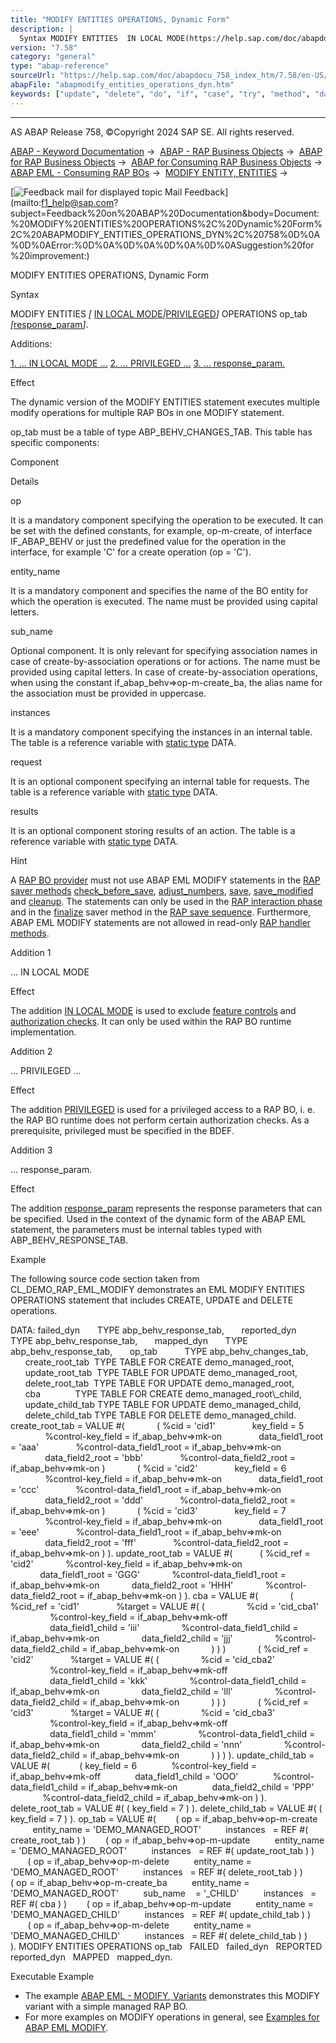 ```yaml
---
title: "MODIFY ENTITIES OPERATIONS, Dynamic Form"
description: |
  Syntax MODIFY ENTITIES  IN LOCAL MODE(https://help.sap.com/doc/abapdocu_758_index_htm/7.58/en-US/abapin_local_mode.htm)PRIVILEGED(https://help.sap.com/doc/abapdocu_758_index_htm/7.58/en-US/abapeml_privileged.htm) OPERATIONS op_tab response_param(https://help.sap.com/doc/abapdo
version: "7.58"
category: "general"
type: "abap-reference"
sourceUrl: "https://help.sap.com/doc/abapdocu_758_index_htm/7.58/en-US/abapmodify_entities_operations_dyn.htm"
abapFile: "abapmodify_entities_operations_dyn.htm"
keywords: ["update", "delete", "do", "if", "case", "try", "method", "data", "internal-table", "abapmodify", "entities", "operations", "dyn"]
---
```


* * *

AS ABAP Release 758, ©Copyright 2024 SAP SE. All rights reserved.

[ABAP - Keyword Documentation](https://help.sap.com/doc/abapdocu_758_index_htm/7.58/en-US/abenabap.htm) →  [ABAP - RAP Business Objects](https://help.sap.com/doc/abapdocu_758_index_htm/7.58/en-US/abenabap_rap.htm) →  [ABAP for RAP Business Objects](https://help.sap.com/doc/abapdocu_758_index_htm/7.58/en-US/abenabap_for_rap_bos.htm) →  [ABAP for Consuming RAP Business Objects](https://help.sap.com/doc/abapdocu_758_index_htm/7.58/en-US/abenabap_consume_rap_bos.htm) →  [ABAP EML - Consuming RAP BOs](https://help.sap.com/doc/abapdocu_758_index_htm/7.58/en-US/abeneml.htm) →  [MODIFY ENTITY, ENTITIES](https://help.sap.com/doc/abapdocu_758_index_htm/7.58/en-US/abapmodify_entity_entities.htm) → 

 [![](Mail.gif?object=Mail.gif "Feedback mail for displayed topic") Mail Feedback](mailto:f1_help@sap.com?subject=Feedback%20on%20ABAP%20Documentation&body=Document:%20MODIFY%20ENTITIES%20OPERATIONS%2C%20Dynamic%20Form%2C%20ABAPMODIFY_ENTITIES_OPERATIONS_DYN%2C%20758%0D%0A%0D%0AError:%0D%0A%0D%0A%0D%0A%0D%0ASuggestion%20for
%20improvement:)

MODIFY ENTITIES OPERATIONS, Dynamic Form

Syntax

MODIFY ENTITIES *\[* [IN LOCAL MODE](https://help.sap.com/doc/abapdocu_758_index_htm/7.58/en-US/abapin_local_mode.htm)*|*[PRIVILEGED](https://help.sap.com/doc/abapdocu_758_index_htm/7.58/en-US/abapeml_privileged.htm)*\]* OPERATIONS op\_tab *\[*[response\_param](https://help.sap.com/doc/abapdocu_758_index_htm/7.58/en-US/abapeml_response.htm)*\]*.

Additions:

[1\. ... IN LOCAL MODE ...](#!ABAP_ADDITION_1@1@)
[2\. ... PRIVILEGED ...](#!ABAP_ADDITION_2@2@)
[3\. ... response\_param.](#!ABAP_ADDITION_3@3@)

Effect

The dynamic version of the MODIFY ENTITIES statement executes multiple modify operations for multiple RAP BOs in one MODIFY statement.

op\_tab must be a table of type ABP\_BEHV\_CHANGES\_TAB. This table has specific components:

Component

Details

op

It is a mandatory component specifying the operation to be executed. It can be set with the defined constants, for example, op-m-create, of interface IF\_ABAP\_BEHV or just the predefined value for the operation in the interface, for example 'C' for a create operation (op = 'C').

entity\_name

It is a mandatory component and specifies the name of the BO entity for which the operation is executed. The name must be provided using capital letters.

sub\_name

Optional component. It is only relevant for specifying association names in case of create-by-association operations or for actions. The name must be provided using capital letters. In case of create-by-association operations, when using the constant if\_abap\_behv=>op-m-create\_ba, the alias name for the association must be provided in uppercase.

instances

It is a mandatory component specifying the instances in an internal table. The table is a reference variable with [static type](https://help.sap.com/doc/abapdocu_758_index_htm/7.58/en-US/abenstatic_type_glosry.htm "Glossary Entry") DATA.

request

It is an optional component specifying an internal table for requests. The table is a reference variable with [static type](https://help.sap.com/doc/abapdocu_758_index_htm/7.58/en-US/abenstatic_type_glosry.htm "Glossary Entry") DATA.

results

It is an optional component storing results of an action. The table is a reference variable with [static type](https://help.sap.com/doc/abapdocu_758_index_htm/7.58/en-US/abenstatic_type_glosry.htm "Glossary Entry") DATA.

Hint

A [RAP BO provider](https://help.sap.com/doc/abapdocu_758_index_htm/7.58/en-US/abenrap_bo_provider_glosry.htm "Glossary Entry") must not use ABAP EML MODIFY statements in the [RAP saver methods](https://help.sap.com/doc/abapdocu_758_index_htm/7.58/en-US/abenabp_saver_method_glosry.htm "Glossary Entry") [check\_before\_save](https://help.sap.com/doc/abapdocu_758_index_htm/7.58/en-US/abensaver_check_before_save.htm), [adjust\_numbers](https://help.sap.com/doc/abapdocu_758_index_htm/7.58/en-US/abensaver_adjust_numbers.htm), [save](https://help.sap.com/doc/abapdocu_758_index_htm/7.58/en-US/abensaver_method_save.htm), [save\_modified](https://help.sap.com/doc/abapdocu_758_index_htm/7.58/en-US/abaprap_saver_meth_save_modified.htm) and [cleanup](https://help.sap.com/doc/abapdocu_758_index_htm/7.58/en-US/abensaver_method_cleanup.htm). The statements can only be used in the [RAP interaction phase](https://help.sap.com/doc/abapdocu_758_index_htm/7.58/en-US/abenrap_int_phase_glosry.htm "Glossary Entry") and in the [finalize](https://help.sap.com/doc/abapdocu_758_index_htm/7.58/en-US/abensaver_finalize.htm) saver method in the [RAP save sequence](https://help.sap.com/doc/abapdocu_758_index_htm/7.58/en-US/abenrap_save_seq_glosry.htm "Glossary Entry"). Furthermore, ABAP EML MODIFY statements are not allowed in read-only [RAP handler methods](https://help.sap.com/doc/abapdocu_758_index_htm/7.58/en-US/abenabp_handler_method_glosry.htm "Glossary Entry").

Addition 1   

... IN LOCAL MODE

Effect

The addition [IN LOCAL MODE](https://help.sap.com/doc/abapdocu_758_index_htm/7.58/en-US/abapin_local_mode.htm) is used to exclude [feature controls](https://help.sap.com/doc/abapdocu_758_index_htm/7.58/en-US/abenbdl_actions_fc.htm) and [authorization checks](https://help.sap.com/doc/abapdocu_758_index_htm/7.58/en-US/abenbdl_authorization.htm). It can only be used within the RAP BO runtime implementation.

Addition 2   

... PRIVILEGED ...

Effect

The addition [PRIVILEGED](https://help.sap.com/doc/abapdocu_758_index_htm/7.58/en-US/abapeml_privileged.htm) is used for a privileged access to a RAP BO, i. e. the RAP BO runtime does not perform certain authorization checks. As a prerequisite, privileged must be specified in the BDEF.

Addition 3   

... response\_param.

Effect

The addition [response\_param](https://help.sap.com/doc/abapdocu_758_index_htm/7.58/en-US/abapeml_response.htm) represents the response parameters that can be specified. Used in the context of the dynamic form of the ABAP EML statement, the parameters must be internal tables typed with ABP\_BEHV\_RESPONSE\_TAB.

Example

The following source code section taken from CL\_DEMO\_RAP\_EML\_MODIFY demonstrates an EML MODIFY ENTITIES OPERATIONS statement that includes CREATE, UPDATE and DELETE operations.

DATA: failed\_dyn       TYPE abp\_behv\_response\_tab,
      reported\_dyn     TYPE abp\_behv\_response\_tab,
      mapped\_dyn       TYPE abp\_behv\_response\_tab,
      op\_tab           TYPE abp\_behv\_changes\_tab,
      create\_root\_tab  TYPE TABLE FOR CREATE demo\_managed\_root,
      update\_root\_tab  TYPE TABLE FOR UPDATE demo\_managed\_root,
      delete\_root\_tab  TYPE TABLE FOR UPDATE demo\_managed\_root,
      cba              TYPE TABLE FOR CREATE demo\_managed\_root\\\_child,
      update\_child\_tab TYPE TABLE FOR UPDATE demo\_managed\_child,
      delete\_child\_tab TYPE TABLE FOR DELETE demo\_managed\_child.
create\_root\_tab = VALUE #(
            ( %cid = 'cid1'
              key\_field = 5
              %control-key\_field = if\_abap\_behv=>mk-on
              data\_field1\_root = 'aaa'
              %control-data\_field1\_root = if\_abap\_behv=>mk-on
              data\_field2\_root = 'bbb'
              %control-data\_field2\_root = if\_abap\_behv=>mk-on )
            ( %cid = 'cid2'
              key\_field = 6
              %control-key\_field = if\_abap\_behv=>mk-on
              data\_field1\_root = 'ccc'
              %control-data\_field1\_root = if\_abap\_behv=>mk-on
              data\_field2\_root = 'ddd'
              %control-data\_field2\_root = if\_abap\_behv=>mk-on )
            ( %cid = 'cid3'
              key\_field = 7
              %control-key\_field = if\_abap\_behv=>mk-on
              data\_field1\_root = 'eee'
              %control-data\_field1\_root = if\_abap\_behv=>mk-on
              data\_field2\_root = 'fff'
              %control-data\_field2\_root = if\_abap\_behv=>mk-on ) ).
update\_root\_tab = VALUE #(
          ( %cid\_ref = 'cid2'
            %control-key\_field = if\_abap\_behv=>mk-on
            data\_field1\_root = 'GGG'
            %control-data\_field1\_root = if\_abap\_behv=>mk-on
            data\_field2\_root = 'HHH'
            %control-data\_field2\_root = if\_abap\_behv=>mk-on ) ).
cba = VALUE #(
            ( %cid\_ref = 'cid1'
              %target = VALUE #( (
                %cid = 'cid\_cba1'
                %control-key\_field = if\_abap\_behv=>mk-off
                data\_field1\_child = 'iii'
                %control-data\_field1\_child = if\_abap\_behv=>mk-on
                data\_field2\_child = 'jjj'
                %control-data\_field2\_child = if\_abap\_behv=>mk-on
            ) ) )
            ( %cid\_ref = 'cid2'
              %target = VALUE #( (
                %cid = 'cid\_cba2'
                %control-key\_field = if\_abap\_behv=>mk-off
                data\_field1\_child = 'kkk'
                %control-data\_field1\_child = if\_abap\_behv=>mk-on
                data\_field2\_child = 'lll'
                %control-data\_field2\_child = if\_abap\_behv=>mk-on
            ) ) )
            ( %cid\_ref = 'cid3'
              %target = VALUE #( (
                %cid = 'cid\_cba3'
                %control-key\_field = if\_abap\_behv=>mk-off
                data\_field1\_child = 'mmm'
                %control-data\_field1\_child = if\_abap\_behv=>mk-on
                data\_field2\_child = 'nnn'
                %control-data\_field2\_child = if\_abap\_behv=>mk-on
            ) ) ) ).
update\_child\_tab = VALUE #(
           ( key\_field = 6
             %control-key\_field = if\_abap\_behv=>mk-off
             data\_field1\_child = 'OOO'
             %control-data\_field1\_child = if\_abap\_behv=>mk-on
             data\_field2\_child = 'PPP'
             %control-data\_field2\_child = if\_abap\_behv=>mk-on ) ).
delete\_root\_tab = VALUE #( ( key\_field = 7 ) ).
delete\_child\_tab = VALUE #( ( key\_field = 7 ) ).
op\_tab = VALUE #(
       ( op = if\_abap\_behv=>op-m-create
         entity\_name = 'DEMO\_MANAGED\_ROOT'
         instances   = REF #( create\_root\_tab ) )
       ( op = if\_abap\_behv=>op-m-update
         entity\_name = 'DEMO\_MANAGED\_ROOT'
         instances   = REF #( update\_root\_tab ) )
       ( op = if\_abap\_behv=>op-m-delete
         entity\_name = 'DEMO\_MANAGED\_ROOT'
         instances   = REF #( delete\_root\_tab ) )
       ( op = if\_abap\_behv=>op-m-create\_ba
         entity\_name = 'DEMO\_MANAGED\_ROOT'
         sub\_name    = '\_CHILD'
         instances   = REF #( cba ) )
       ( op = if\_abap\_behv=>op-m-update
         entity\_name = 'DEMO\_MANAGED\_CHILD'
         instances   = REF #( update\_child\_tab ) )
       ( op = if\_abap\_behv=>op-m-delete
         entity\_name = 'DEMO\_MANAGED\_CHILD'
         instances   = REF #( delete\_child\_tab ) )
       ).
MODIFY ENTITIES OPERATIONS op\_tab
  FAILED   failed\_dyn
  REPORTED reported\_dyn
  MAPPED   mapped\_dyn.

Executable Example

-   The example [ABAP EML - MODIFY, Variants](https://help.sap.com/doc/abapdocu_758_index_htm/7.58/en-US/abeneml_modify_alternatives_abexa.htm) demonstrates this MODIFY variant with a simple managed RAP BO.
-   For more examples on MODIFY operations in general, see [Examples for ABAP EML MODIFY](https://help.sap.com/doc/abapdocu_758_index_htm/7.58/en-US/abapeml_modify_examples_abexas.htm).